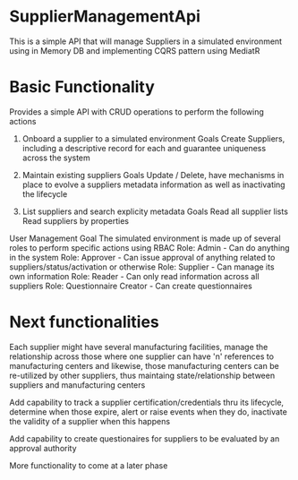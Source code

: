 # SupplierManagementApi
This is a simple API that will manage Suppliers in a simulated environment using in Memory DB and implementing CQRS pattern using MediatR

# Basic Functionality
Provides a simple API with CRUD operations to perform the following actions

1) Onboard a supplier to a simulated environment
Goals
  Create Suppliers, including a descriptive record for each and guarantee uniqueness across the system

2) Maintain existing suppliers
Goals
  Update / Delete, have mechanisms in place to evolve a suppliers metadata information as well as inactivating the lifecycle

3) List suppliers and search explicity metadata
Goals
  Read all supplier lists
  Read suppliers by properties
  
User Management
Goal
  The simulated environment is made up of several roles to perform specific actions using RBAC
  Role: Admin - Can do anything in the system
  Role: Approver - Can issue approval of anything related to suppliers/status/activation or otherwise
  Role: Supplier - Can manage its own information
  Role: Reader - Can only read information across all suppliers
  Role: Questionnaire Creator - Can create questionnaires

  
# Next functionalities
Each supplier might have several manufacturing facilities, manage the relationship across those where one supplier can have 'n' references to manufacturing centers and likewise, those manufacturing centers can be re-utilized by other suppliers, thus maintaing state/relationship between suppliers and manufacturing centers

Add capability to track a supplier certification/credentials thru its lifecycle, determine when those expire, alert or raise events when they do, inactivate the validity of a supplier when this happens

Add capability to create questionaires for suppliers to be evaluated by an approval authority

More functionality to come at a later phase
